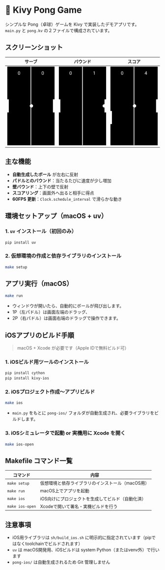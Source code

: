 # 🏓 Kivy Pong Game

シンプルな Pong（卓球）ゲームを Kivy で実装したデモアプリです。  
`main.py` と `pong.kv` の２ファイルで構成されています。

## スクリーンショット

| サーブ                      | バウンド                       | スコア                      |
| --------------------------- | ------------------------------ | --------------------------- |
| ![サーブ](images/serve.png) | ![バウンド](images/bounce.png) | ![スコア](images/score.png) |

## 主な機能

- **自動生成したボール** が左右に反射
- **パドルとのバウンド**：当たるたびに速度が少し増加
- **壁バウンド**：上下の壁で反射
- **スコアリング**：画面外へ出ると相手に得点
- **60FPS 更新**：`Clock.schedule_interval` で滑らかな動き

## 環境セットアップ（macOS + uv）

### 1. `uv` インストール（初回のみ）

```bash
pip install uv
```

### 2. 仮想環境の作成と依存ライブラリのインストール

```bash
make setup
```

## アプリ実行（macOS）

```bash
make run
```

- ウィンドウが開いたら、自動的にボールが飛び出します。
- 1P（左パドル）は画面左端のドラッグ、
- 2P（右パドル）は画面右端のドラッグで操作できます。

## iOSアプリのビルド手順

> macOS + Xcode が必要です（Apple IDで無料ビルド可）

### 1. iOSビルド用ツールのインストール

```bash
pip install cython
pip install kivy-ios
```

### 2. iOSプロジェクト作成〜アプリビルド

```bash
make ios
```

* `main.py` をもとに `pong-ios/` フォルダが自動生成され、必要ライブラリをビルドします。

### 3. iOSシミュレータで起動 or 実機用に Xcode を開く

```bash
make ios-open
```

## Makefile コマンド一覧

| コマンド        | 内容                                              |
| --------------- | ------------------------------------------------- |
| `make setup`    | 仮想環境と依存ライブラリのインストール（macOS用） |
| `make run`      | macOS上でアプリを起動                             |
| `make ios`      | iOS向けにプロジェクトを生成してビルド（自動化済） |
| `make ios-open` | Xcodeで開いて署名・実機ビルドを行う               |

## 注意事項

* iOS用ライブラリは `sh/build_ios.sh` に明示的に指定されています（pipではなくtoolchainでビルドされます）
* `uv` は macOS開発用、iOSビルドは system Python（またはvenv外）で行います
* `pong-ios/` は自動生成されるため Git 管理しません
